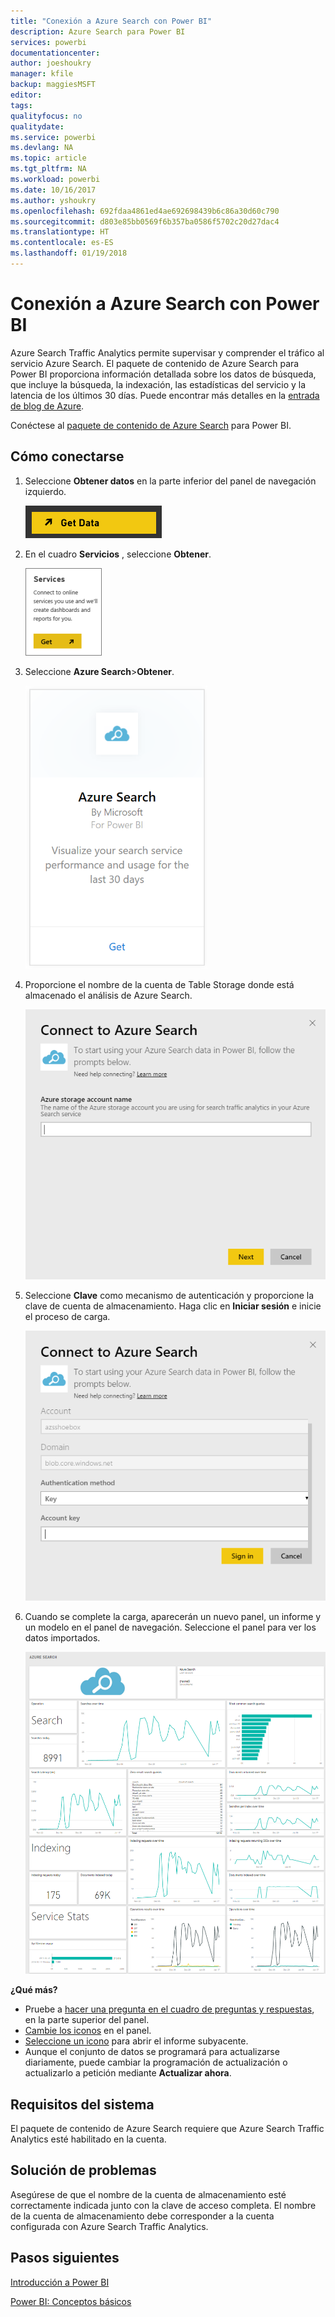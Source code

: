 ```yaml
---
title: "Conexión a Azure Search con Power BI"
description: Azure Search para Power BI
services: powerbi
documentationcenter: 
author: joeshoukry
manager: kfile
backup: maggiesMSFT
editor: 
tags: 
qualityfocus: no
qualitydate: 
ms.service: powerbi
ms.devlang: NA
ms.topic: article
ms.tgt_pltfrm: NA
ms.workload: powerbi
ms.date: 10/16/2017
ms.author: yshoukry
ms.openlocfilehash: 692fdaa4861ed4ae692698439b6c86a30d60c790
ms.sourcegitcommit: d803e85bb0569f6b357ba0586f5702c20d27dac4
ms.translationtype: HT
ms.contentlocale: es-ES
ms.lasthandoff: 01/19/2018
---
```

# <a name="connect-to-azure-search-with-power-bi"></a>Conexión a Azure Search con Power BI
Azure Search Traffic Analytics permite supervisar y comprender el tráfico al servicio Azure Search. El paquete de contenido de Azure Search para Power BI proporciona información detallada sobre los datos de búsqueda, que incluye la búsqueda, la indexación, las estadísticas del servicio y la latencia de los últimos 30 días. Puede encontrar más detalles en la [entrada de blog de Azure](https://azure.microsoft.com/en-us/blog/analyzing-your-azure-search-traffic/).

Conéctese al [paquete de contenido de Azure Search](https://app.powerbi.com/getdata/services/azure-search) para Power BI.

## <a name="how-to-connect"></a>Cómo conectarse
1. Seleccione **Obtener datos** en la parte inferior del panel de navegación izquierdo.
   
   ![](media/service-connect-to-azure-search/pbi_getdata.png) 
2. En el cuadro **Servicios** , seleccione **Obtener**.
   
   ![](media/service-connect-to-azure-search/pbi_getservices.png) 
3. Seleccione **Azure Search**\>**Obtener**.
   
   ![](media/service-connect-to-azure-search/azuresearch.png)
4. Proporcione el nombre de la cuenta de Table Storage donde está almacenado el análisis de Azure Search.
   
   ![](media/service-connect-to-azure-search/params.png)
5. Seleccione **Clave** como mecanismo de autenticación y proporcione la clave de cuenta de almacenamiento. Haga clic en **Iniciar sesión** e inicie el proceso de carga.
   
   ![](media/service-connect-to-azure-search/creds.png)
6. Cuando se complete la carga, aparecerán un nuevo panel, un informe y un modelo en el panel de navegación. Seleccione el panel para ver los datos importados.
   
    ![](media/service-connect-to-azure-search/dashboard2.png)

**¿Qué más?**

* Pruebe a [hacer una pregunta en el cuadro de preguntas y respuestas](power-bi-q-and-a.md), en la parte superior del panel.
* [Cambie los iconos](service-dashboard-edit-tile.md) en el panel.
* [Seleccione un icono](service-dashboard-tiles.md) para abrir el informe subyacente.
* Aunque el conjunto de datos se programará para actualizarse diariamente, puede cambiar la programación de actualización o actualizarlo a petición mediante **Actualizar ahora**.

## <a name="system-requirements"></a>Requisitos del sistema
El paquete de contenido de Azure Search requiere que Azure Search Traffic Analytics esté habilitado en la cuenta.

## <a name="troubleshooting"></a>Solución de problemas
Asegúrese de que el nombre de la cuenta de almacenamiento esté correctamente indicada junto con la clave de acceso completa. El nombre de la cuenta de almacenamiento debe corresponder a la cuenta configurada con Azure Search Traffic Analytics.

## <a name="next-steps"></a>Pasos siguientes
[Introducción a Power BI](service-get-started.md)

[Power BI: Conceptos básicos](service-basic-concepts.md)

